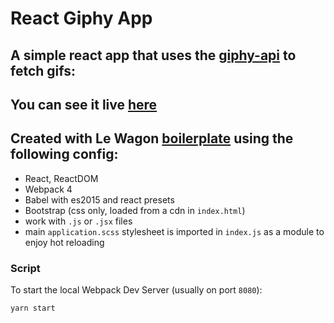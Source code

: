 # React Giphy App

## A simple react app that uses the [giphy-api](https://www.npmjs.com/package/giphy-api) to fetch gifs:

## You can see it live [here](https://millenevprado.github.io/react-giphy/)

## Created with Le Wagon [boilerplate](https://github.com/lewagon/react-boilerplate) using the following config:

- React, ReactDOM
- Webpack 4
- Babel with es2015 and react presets
- Bootstrap (css only, loaded from a cdn in `index.html`)
- work with `.js` or `.jsx` files
- main `application.scss` stylesheet is imported in `index.js` as a module to enjoy hot reloading

### Script

To start the local Webpack Dev Server (usually on port `8080`):

```bash
yarn start
```


